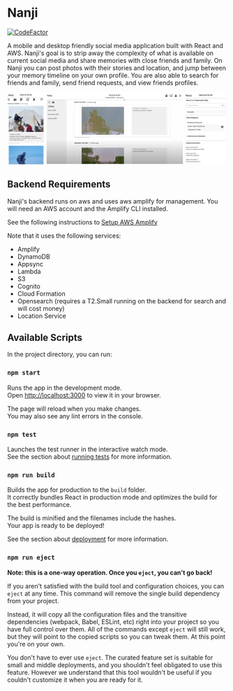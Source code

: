 # Nanji

[![CodeFactor](https://www.codefactor.io/repository/github/mitcheman/nanji/badge/main)](https://www.codefactor.io/repository/github/mitcheman/nanji/overview/main)

A mobile and desktop friendly social media application built with React and AWS. Nanji's goal is to strip away the complexity of what is available on current social media and share memories with close friends and family. On Nanji you can post photos with their stories and location, and jump between your memory timeline on your own profile. You are also able to search for friends and family, send friend requests, and view friends profiles.
<br>

![Sceenshots](./screenshots/nanji_sceenshots.png)

## Backend Requirements

Nanji's backend runs on aws and uses aws amplify for management. You will need an AWS account and the Amplify CLI installed.

See the following instructions to [Setup AWS Amplify](https://docs.amplify.aws/cli/start/install/)

Note that it uses the following services:

- Amplify
- DynamoDB
- Appsync
- Lambda
- S3
- Cognito
- Cloud Formation
- Opensearch (requires a T2.Small running on the backend for search and will cost money)
- Location Service

## Available Scripts

In the project directory, you can run:

### `npm start`

Runs the app in the development mode.\
Open [http://localhost:3000](http://localhost:3000) to view it in your browser.

The page will reload when you make changes.\
You may also see any lint errors in the console.

### `npm test`

Launches the test runner in the interactive watch mode.\
See the section about [running tests](https://facebook.github.io/create-react-app/docs/running-tests) for more information.

### `npm run build`

Builds the app for production to the `build` folder.\
It correctly bundles React in production mode and optimizes the build for the best performance.

The build is minified and the filenames include the hashes.\
Your app is ready to be deployed!

See the section about [deployment](https://facebook.github.io/create-react-app/docs/deployment) for more information.

### `npm run eject`

**Note: this is a one-way operation. Once you `eject`, you can't go back!**

If you aren't satisfied with the build tool and configuration choices, you can `eject` at any time. This command will remove the single build dependency from your project.

Instead, it will copy all the configuration files and the transitive dependencies (webpack, Babel, ESLint, etc) right into your project so you have full control over them. All of the commands except `eject` will still work, but they will point to the copied scripts so you can tweak them. At this point you're on your own.

You don't have to ever use `eject`. The curated feature set is suitable for small and middle deployments, and you shouldn't feel obligated to use this feature. However we understand that this tool wouldn't be useful if you couldn't customize it when you are ready for it.
